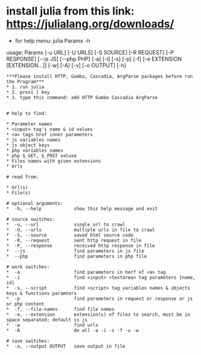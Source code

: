 # install julia from this link: https://julialang.org/downloads/

* for help menu: julia Paramx -h

usage: Paramx [-u URL] [-U URLS] [-S SOURCE] [-R REQUEST]
              [-P RESPONSE] [--js JS] [--php PHP] [-a] [-i] [-s] [-p]
              [-f] [-e EXTENSION [EXTENSION...]] [-w] [-A] [-v]
              [-o OUTPUT] [-h]

~~~~~~~~~~~~~~~~~~~~~~~~~~~~~~~~~~~~~~~~~~~~~~~~~~~~~~~~~~~~~~~~~~~~~~~~~
***Please install HTTP, Gumbo, Cascadia, ArgParse packages before run the Program***
* 1. run julia
* 2. press ] key
* 3. type this command: add HTTP Gumbo Cascadia ArgParse


# help to find:

* Parameter names
* <input> tag's name & id values
* <a> tags href inner parameters
* js variables names
* js object keys
* php variables names
* php $_GET, $_POST valuse
* Files names with given extensions
* Urls

# read from:

* Url(s)
* File(s)
~~~~~~~~~~~~~~~~~~~~~~~~~~~~~~~~~~~~~~~~~~~~~~~~~~~~~~~~~~~~~~~~~~~~~~~~~~
~~~~~~~~~~~~~~~~~~~~~~~~~~~~~~~~~~~~~~~~~~~~~~~~~~~~~~~~~~~~~~~~~~~~~~~~~~
# optional arguments:
*  -h, --help            show this help message and exit

# source switches:
*  -u, --url             single url to crawl
*  -U, --urls            multiple urls in file to crawl
*  -S, --source          saved html source code
*  -R, --request         sent http request in file
*  -P, --response        received http response in file
*  --js                  find parameters in js file
*  --php                 find parameters in php file

# work switches:
*  -a                    find parameters in herf of <a> tag
*  -i                    find <input> <textarea> tag parameters [name, id]
*  -s, --script          find <script> tag variables names & objects keys & functions paramters
*  -p                    find parameters in request or response or js or php content
*  -f, --file-names      find file names
*  -e, --extension       extension(s) of files to search, must be in space separated; default is js
*  -w                    find urls
*  -A                    do all -a -i -s -f -u -w

# save switches:
*  -o, --output OUTPUT   save output in file
~~~~~~~~~~~~~~~~~~~~~~~~~~~~~~~~~~~~~~~~~~~~~~~~~~~~~~~~~~~~~~~~~~~~~~~~~~